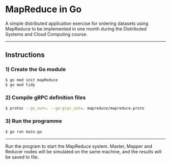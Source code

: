 # MapReduce in Go

A simple distributed application exercise for ordering datasets using MapReduce to be implemented in one month during the Distributed Systems and Cloud Computing course.

---

## Instructions

### 1) Create the Go module
```bash
$ go mod init mapReduce
$ go mod tidy
```

### 2) Compile gRPC definition files
```bash
$ protoc --go_out=. --go-grpc_out=. mapreduce/mapreduce.proto
```

### 3) Run the programme
```bash
$ go run main.go
```

---

Run the program to start the MapReduce system. Master, Mapper and Reducer nodes will be simulated on the same machine, and the results will be saved to file.
